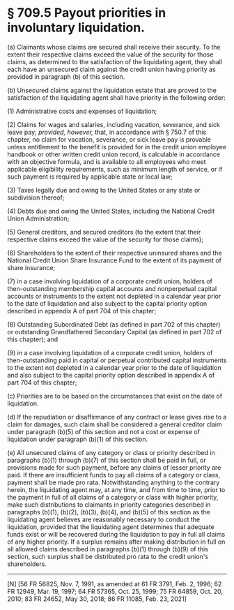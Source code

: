 # § 709.5   Payout priorities in involuntary liquidation.

(a) Claimants whose claims are secured shall receive their security. To the extent their respective claims exceed the value of the security for those claims, as determined to the satisfaction of the liquidating agent, they shall each have an unsecured claim against the credit union having priority as provided in paragraph (b) of this section.


(b) Unsecured claims against the liquidation estate that are proved to the satisfaction of the liquidating agent shall have priority in the following order:


(1) Administrative costs and expenses of liquidation;


(2) Claims for wages and salaries, including vacation, severance, and sick leave pay; *provided, however,* that, in accordance with § 750.7 of this chapter, no claim for vacation, severance, or sick leave pay is provable unless entitlement to the benefit is provided for in the credit union employee handbook or other written credit union record, is calculable in accordance with an objective formula, and is available to all employees who meet applicable eligibility requirements, such as minimum length of service, or if such payment is required by applicable state or local law;


(3) Taxes legally due and owing to the United States or any state or subdivision thereof;


(4) Debts due and owing the United States, including the National Credit Union Administration;


(5) General creditors, and secured creditors (to the extent that their respective claims exceed the value of the security for those claims);


(6) Shareholders to the extent of their respective uninsured shares and the National Credit Union Share Insurance Fund to the extent of its payment of share insurance; 


(7) in a case involving liquidation of a corporate credit union, holders of then-outstanding membership capital accounts and nonperpetual capital accounts or instruments to the extent not depleted in a calendar year prior to the date of liquidation and also subject to the capital priority option described in appendix A of part 704 of this chapter;


(8) Outstanding Subordinated Debt (as defined in part 702 of this chapter) or outstanding Grandfathered Secondary Capital (as defined in part 702 of this chapter); and


(9) in a case involving liquidation of a corporate credit union, holders of then-outstanding paid in capital or perpetual contributed capital instruments to the extent not depleted in a calendar year prior to the date of liquidation and also subject to the capital priority option described in appendix A of part 704 of this chapter;


(c) Priorities are to be based on the circumstances that exist on the date of liquidation. 


(d) If the repudiation or disaffirmance of any contract or lease gives rise to a claim for damages, such claim shall be considered a general creditor claim under paragraph (b)(5) of this section and not a cost or expense of liquidation under paragraph (b)(1) of this section. 


(e) All unsecured claims of any category or class or priority described in paragraphs (b)(1) through (b)(7) of this section shall be paid in full, or provisions made for such payment, before any claims of lesser priority are paid. If there are insufficient funds to pay all claims of a category or class, payment shall be made pro rata. Notwithstanding anything to the contrary herein, the liquidating agent may, at any time, and from time to time, prior to the payment in full of all claims of a category or class with higher priority, make such distributions to claimants in priority categories described in paragraphs (b)(1), (b)(2), (b)(3), (b)(4), and (b)(5) of this section as the liquidating agent believes are reasonably necessary to conduct the liquidation, provided that the liquidating agent determines that adequate funds exist or will be recovered during the liquidation to pay in full all claims of any higher priority. If a surplus remains after making distribution in full on all allowed claims described in paragraphs (b)(1) through (b)(9) of this section, such surplus shall be distributed pro rata to the credit union's shareholders.



---

[N] [56 FR 56825, Nov. 7, 1991, as amended at 61 FR 3791, Feb. 2, 1996; 62 FR 12949, Mar. 19, 1997; 64 FR 57365, Oct. 25, 1999; 75 FR 64859, Oct. 20, 2010; 83 FR 24652, May 30, 2018; 86 FR 11085, Feb. 23, 2021]




